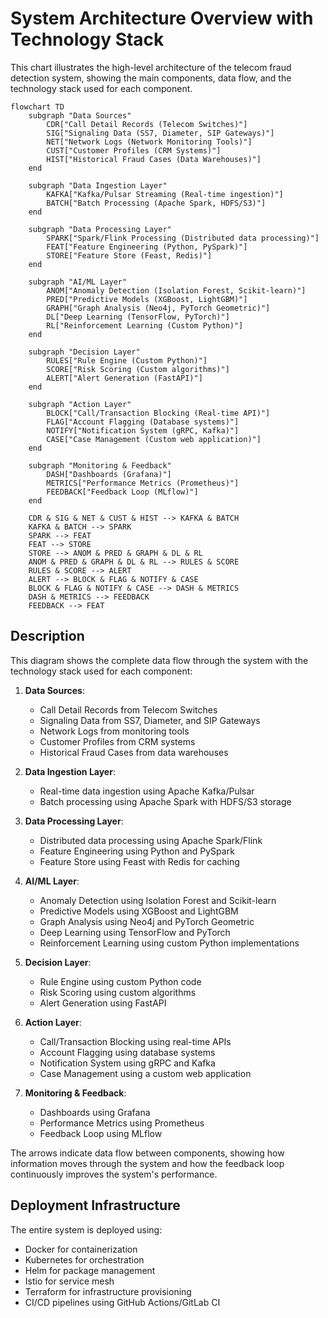 # System Architecture Overview with Technology Stack

This chart illustrates the high-level architecture of the telecom fraud detection system, showing the main components, data flow, and the technology stack used for each component.

```mermaid
flowchart TD
    subgraph "Data Sources"
        CDR["Call Detail Records (Telecom Switches)"]
        SIG["Signaling Data (SS7, Diameter, SIP Gateways)"]
        NET["Network Logs (Network Monitoring Tools)"]
        CUST["Customer Profiles (CRM Systems)"]
        HIST["Historical Fraud Cases (Data Warehouses)"]
    end

    subgraph "Data Ingestion Layer"
        KAFKA["Kafka/Pulsar Streaming (Real-time ingestion)"]
        BATCH["Batch Processing (Apache Spark, HDFS/S3)"]
    end

    subgraph "Data Processing Layer"
        SPARK["Spark/Flink Processing (Distributed data processing)"]
        FEAT["Feature Engineering (Python, PySpark)"]
        STORE["Feature Store (Feast, Redis)"]
    end

    subgraph "AI/ML Layer"
        ANOM["Anomaly Detection (Isolation Forest, Scikit-learn)"]
        PRED["Predictive Models (XGBoost, LightGBM)"]
        GRAPH["Graph Analysis (Neo4j, PyTorch Geometric)"]
        DL["Deep Learning (TensorFlow, PyTorch)"]
        RL["Reinforcement Learning (Custom Python)"]
    end

    subgraph "Decision Layer"
        RULES["Rule Engine (Custom Python)"]
        SCORE["Risk Scoring (Custom algorithms)"]
        ALERT["Alert Generation (FastAPI)"]
    end

    subgraph "Action Layer"
        BLOCK["Call/Transaction Blocking (Real-time API)"]
        FLAG["Account Flagging (Database systems)"]
        NOTIFY["Notification System (gRPC, Kafka)"]
        CASE["Case Management (Custom web application)"]
    end

    subgraph "Monitoring & Feedback"
        DASH["Dashboards (Grafana)"]
        METRICS["Performance Metrics (Prometheus)"]
        FEEDBACK["Feedback Loop (MLflow)"]
    end

    CDR & SIG & NET & CUST & HIST --> KAFKA & BATCH
    KAFKA & BATCH --> SPARK
    SPARK --> FEAT
    FEAT --> STORE
    STORE --> ANOM & PRED & GRAPH & DL & RL
    ANOM & PRED & GRAPH & DL & RL --> RULES & SCORE
    RULES & SCORE --> ALERT
    ALERT --> BLOCK & FLAG & NOTIFY & CASE
    BLOCK & FLAG & NOTIFY & CASE --> DASH & METRICS
    DASH & METRICS --> FEEDBACK
    FEEDBACK --> FEAT
```

## Description

This diagram shows the complete data flow through the system with the technology stack used for each component:

1. **Data Sources**: 
   - Call Detail Records from Telecom Switches
   - Signaling Data from SS7, Diameter, and SIP Gateways
   - Network Logs from monitoring tools
   - Customer Profiles from CRM systems
   - Historical Fraud Cases from data warehouses

2. **Data Ingestion Layer**: 
   - Real-time data ingestion using Apache Kafka/Pulsar
   - Batch processing using Apache Spark with HDFS/S3 storage

3. **Data Processing Layer**: 
   - Distributed data processing using Apache Spark/Flink
   - Feature Engineering using Python and PySpark
   - Feature Store using Feast with Redis for caching

4. **AI/ML Layer**: 
   - Anomaly Detection using Isolation Forest and Scikit-learn
   - Predictive Models using XGBoost and LightGBM
   - Graph Analysis using Neo4j and PyTorch Geometric
   - Deep Learning using TensorFlow and PyTorch
   - Reinforcement Learning using custom Python implementations

5. **Decision Layer**: 
   - Rule Engine using custom Python code
   - Risk Scoring using custom algorithms
   - Alert Generation using FastAPI

6. **Action Layer**: 
   - Call/Transaction Blocking using real-time APIs
   - Account Flagging using database systems
   - Notification System using gRPC and Kafka
   - Case Management using a custom web application

7. **Monitoring & Feedback**: 
   - Dashboards using Grafana
   - Performance Metrics using Prometheus
   - Feedback Loop using MLflow

The arrows indicate data flow between components, showing how information moves through the system and how the feedback loop continuously improves the system's performance.

## Deployment Infrastructure

The entire system is deployed using:
- Docker for containerization
- Kubernetes for orchestration
- Helm for package management
- Istio for service mesh
- Terraform for infrastructure provisioning
- CI/CD pipelines using GitHub Actions/GitLab CI
